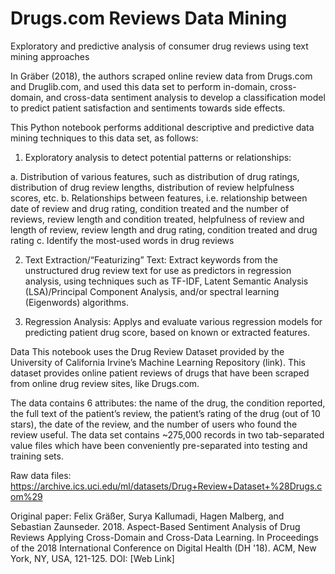 # Drugs.com Reviews Data Mining 

Exploratory and predictive analysis of consumer drug reviews using text mining approaches

In Gräber (2018), the authors scraped online review data from Drugs.com and Druglib.com, and used this data set to perform in-domain, cross-domain, and cross-data sentiment analysis to develop a classification model to predict patient satisfaction and sentiments towards side effects.

This Python notebook performs additional descriptive and predictive data mining techniques to this data set, as follows:  

1.	Exploratory analysis to detect potential patterns or relationships:

  a.	Distribution of various features, such as distribution of drug ratings, distribution of drug review lengths, distribution of review helpfulness scores, etc.
  b.	Relationships between features, i.e. relationship between date of review and drug rating, condition treated and the number of reviews, review length and condition treated, helpfulness of review and length of review, review length and drug rating, condition treated and drug rating
  c.	Identify the most-used words in drug reviews

2.	Text Extraction/“Featurizing” Text:  Extract keywords from the unstructured drug review text for use as predictors in regression analysis, using techniques such as TF-IDF, Latent Semantic Analysis (LSA)/Principal Component Analysis, and/or spectral learning (Eigenwords) algorithms.

3.	Regression Analysis:  Applys and evaluate various regression models for predicting patient drug score, based on known or extracted features.

Data 
This notebook uses the Drug Review Dataset provided by the University of California Irvine’s Machine Learning Repository (link).  This dataset provides online patient reviews of drugs that have been scraped from online drug review sites, like Drugs.com.  

The data contains 6 attributes:  the name of the drug, the condition reported, the full text of the patient’s review, the patient’s rating of the drug (out of 10 stars), the date of the review,  and the number of users who found the review useful.  The data set contains ~275,000 records in two tab-separated value files which have been conveniently pre-separated into testing and training sets.  



Raw data files: https://archive.ics.uci.edu/ml/datasets/Drug+Review+Dataset+%28Drugs.com%29 

Original paper:  Felix Gräßer, Surya Kallumadi, Hagen Malberg, and Sebastian Zaunseder. 2018. Aspect-Based Sentiment Analysis of Drug Reviews Applying Cross-Domain and Cross-Data Learning. In Proceedings of the 2018 International Conference on Digital Health (DH '18). ACM, New York, NY, USA, 121-125. DOI: [Web Link]

